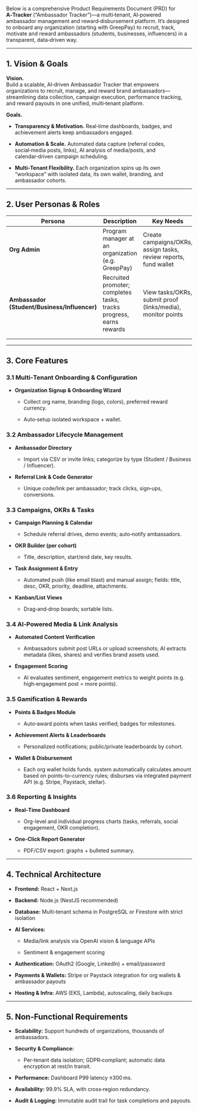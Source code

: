 Below is a comprehensive Product Requirements Document (PRD) for **A‑Tracker** (“Ambassador Tracker”)—a multi‑tenant, AI‑powered ambassador management and reward‑disbursement platform. It’s designed to onboard any organization (starting with GreepPay) to recruit, track, motivate and reward ambassadors (students, businesses, influencers) in a transparent, data‑driven way.

---

## **1\. Vision & Goals**

**Vision.**  
 Build a scalable, AI‑driven Ambassador Tracker that empowers organizations to recruit, manage, and reward brand ambassadors—streamlining data collection, campaign execution, performance tracking, and reward payouts in one unified, multi‑tenant platform.

**Goals.**

* **Transparency & Motivation.** Real‑time dashboards, badges, and achievement alerts keep ambassadors engaged.

* **Automation & Scale.** Automated data capture (referral codes, social‑media posts, links), AI analysis of media/posts, and calendar‑driven campaign scheduling.

* **Multi‑Tenant Flexibility.** Each organization spins up its own “workspace” with isolated data, its own wallet, branding, and ambassador cohorts.

---

## **2\. User Personas & Roles**

| Persona | Description | Key Needs |
| ----- | ----- | ----- |
| **Org Admin** | Program manager at an organization (e.g. GreepPay) | Create campaigns/OKRs, assign tasks, review reports, fund wallet |
| **Ambassador (Student/Business/Influencer)** | Recruited promoter; completes tasks, tracks progress, earns rewards | View tasks/OKRs, submit proof (links/media), monitor points |
|  |  |  |
|  |  |  |

---

## **3\. Core Features**

### **3.1 Multi‑Tenant Onboarding & Configuration**

* **Organization Signup & Onboarding Wizard**

  * Collect org name, branding (logo, colors), preferred reward currency.

  * Auto‑setup isolated workspace \+ wallet.

### **3.2 Ambassador Lifecycle Management**

* **Ambassador Directory**

  * Import via CSV or invite links; categorize by type (Student / Business / Influencer).

* **Referral Link & Code Generator**

  * Unique code/link per ambassador; track clicks, sign‑ups, conversions.

### **3.3 Campaigns, OKRs & Tasks**

* **Campaign Planning & Calendar**

  * Schedule referral drives, demo events; auto‑notify ambassadors.

* **OKR Builder (per cohort)**

  * Title, description, start/end date, key results.

* **Task Assignment & Entry**

  * Automated push (like email blast) and manual assign; fields: title, desc, OKR, priority, deadline, attachments.

* **Kanban/List Views**

  * Drag‑and‑drop boards; sortable lists.

### **3.4 AI‑Powered Media & Link Analysis**

* **Automated Content Verification**

  * Ambassadors submit post URLs or upload screenshots; AI extracts metadata (likes, shares) and verifies brand assets used.

* **Engagement Scoring**

  * AI evaluates sentiment, engagement metrics to weight points (e.g. high‑engagement post \= more points).

### **3.5 Gamification & Rewards**

* **Points & Badges Module**

  * Auto‑award points when tasks verified; badges for milestones.

* **Achievement Alerts & Leaderboards**

  * Personalized notifications; public/private leaderboards by cohort.

* **Wallet & Disbursement**

  * Each org wallet holds funds. system automatically calculates amount based on points-to-currency rules; disburses via integrated payment API (e.g. Stripe, Paystack, stellar).

### **3.6 Reporting & Insights**

* **Real‑Time Dashboard**

  * Org-level and individual progress charts (tasks, referrals, social engagement, OKR completion).

* **One‑Click Report Generator**

  * PDF/CSV export: graphs \+ bulleted summary.

---

## **4\. Technical Architecture**

* **Frontend:** React \+ Next.js

* **Backend:** Node.js (NestJS recommended)

* **Database:** Multi‑tenant schema in PostgreSQL or Firestore with strict isolation

* **AI Services:**

  * Media/link analysis via OpenAI vision & language APIs

  * Sentiment & engagement scoring

* **Authentication:** OAuth2 (Google, LinkedIn) \+ email/password

* **Payments & Wallets:** Stripe or Paystack integration for org wallets & ambassador payouts

* **Hosting & Infra:** AWS (EKS, Lambda), autoscaling, daily backups

---

## **5\. Non‑Functional Requirements**

* **Scalability:** Support hundreds of organizations, thousands of ambassadors.

* **Security & Compliance:**

  * Per‑tenant data isolation; GDPR‑compliant; automatic data encryption at rest/in transit.

* **Performance:** Dashboard P99 latency ≤300 ms.

* **Availability:** 99.9% SLA, with cross‑region redundancy.

* **Audit & Logging:** Immutable audit trail for task completions and payouts.

